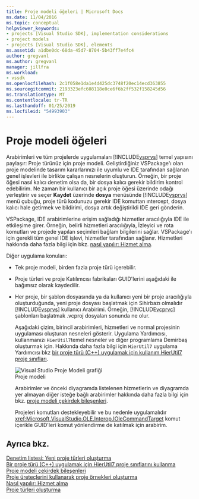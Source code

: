 ```yaml
---
title: Proje modeli öğeleri | Microsoft Docs
ms.date: 11/04/2016
ms.topic: conceptual
helpviewer_keywords:
- projects [Visual Studio SDK], implementation considerations
- project models
- projects [Visual Studio SDK], elements
ms.assetid: a1dbe0dc-68da-45d7-8704-5b43ff7e4fc4
author: gregvanl
ms.author: gregvanl
manager: jillfra
ms.workload:
- vssdk
ms.openlocfilehash: 2c1f058e1da1e4d425dc3748f20ec14ecd363855
ms.sourcegitcommit: 2193323efc608118e0ce6f6b2ff532f158245d56
ms.translationtype: MT
ms.contentlocale: tr-TR
ms.lasthandoff: 01/25/2019
ms.locfileid: "54993903"
---
```

# <a name="elements-of-a-project-model"></a>Proje modeli öğeleri
Arabirimleri ve tüm projelerde uygulamaları [!INCLUDE[vsprvs](../../code-quality/includes/vsprvs_md.md)] temel yapısını paylaşır: Proje türünüz için proje modeli. Geliştirdiğiniz VSPackage'ı olan proje modelinde tasarım kararlarınızı ile uyumlu ve IDE tarafından sağlanan genel işlevleri ile birlikte çalışan nesnelerin oluşturun. Örneğin, bir proje öğesi nasıl kalıcı denetim olsa da, bir dosya kalıcı gerekir bildirim kontrol edebilirim. Ne zaman bir kullanıcı bir açık proje öğesi üzerinde odağı yerleştirir ve seçer **Kaydet** üzerinde **dosya** menüsünde [!INCLUDE[vsprvs](../../code-quality/includes/vsprvs_md.md)] menü çubuğu, proje türü kodunuzu gerekir IDE komuttan ıntercept, dosya kalıcı hale getirmek ve bildirimi, dosya artık değiştirildi IDE geri gönderin.  
  
 VSPackage, IDE arabirimlerine erişim sağladığı hizmetler aracılığıyla IDE ile etkileşime girer. Örneğin, belirli hizmetleri aracılığıyla, İzleyici ve rota komutları ve projede yapılan seçimleri bağlam bilgilerini sağlar. VSPackage'ı için gerekli tüm genel IDE işlevi, hizmetler tarafından sağlanır. Hizmetleri hakkında daha fazla bilgi için bkz. [nasıl yapılır: Hizmet alma](../../extensibility/how-to-get-a-service.md).  
  
 Diğer uygulama konuları:  
  
- Tek proje modeli, birden fazla proje türü içerebilir.  
  
- Proje türleri ve proje Katılımcısı fabrikaları GUID'lerini aşağıdaki ile bağımsız olarak kaydedilir.  
  
- Her proje, bir şablon dosyasında ya da kullanıcı yeni bir proje aracılığıyla oluşturduğunda, yeni proje dosyası başlatmak için Sihirbazı olmalıdır [!INCLUDE[vsprvs](../../code-quality/includes/vsprvs_md.md)] kullanıcı Arabirimi. Örneğin, [!INCLUDE[vcprvc](../../code-quality/includes/vcprvc_md.md)] şablonları başlatmak .vcproj dosyaları sonunda ne olur.  
  
  Aşağıdaki çizim, birincil arabirimleri, hizmetleri ve normal projesinin uygulaması oluşturan nesneleri gösterir. Uygulama Yardımcısı, kullanmanızı `HierUtil7`temel nesneler ve diğer programlama Demirbaş oluşturmak için. Hakkında daha fazla bilgi için `HierUtil7` uygulama Yardımcısı bkz [bir proje türü (C++) uygulamak için kullanım HierUtil7 proje sınıfları](https://msdn.microsoft.com/library/a5c16a09-94a2-46ef-87b5-35b815e2f346).  
  
  ![Visual Studio Proje Modeli grafiği](../../extensibility/internals/media/vsprojectmodel.gif "vsProjectModel")  
  Proje modeli  
  
  Arabirimler ve önceki diyagramda listelenen hizmetlerin ve diyagramda yer almayan diğer isteğe bağlı arabirimler hakkında daha fazla bilgi için bkz. [proje modeli çekirdek bileşenleri](../../extensibility/internals/project-model-core-components.md).  
  
  Projeleri komutları destekleyebilir ve bu nedenle uygulamalıdır <xref:Microsoft.VisualStudio.OLE.Interop.IOleCommandTarget> komut içerikle GUID'leri komut yönlendirme de katılmak için arabirim.  
  
## <a name="see-also"></a>Ayrıca bkz.  
 [Denetim listesi: Yeni proje türleri oluşturma](../../extensibility/internals/checklist-creating-new-project-types.md)   
 [Bir proje türü (C++) uygulamak için HierUtil7 proje sınıflarını kullanma](https://msdn.microsoft.com/library/a5c16a09-94a2-46ef-87b5-35b815e2f346)   
 [Proje modeli çekirdek bileşenleri](../../extensibility/internals/project-model-core-components.md)   
 [Proje üreteçlerini kullanarak proje örnekleri oluşturma](../../extensibility/internals/creating-project-instances-by-using-project-factories.md)   
 [Nasıl yapılır: Hizmet alma](../../extensibility/how-to-get-a-service.md)   
 [Proje türleri oluşturma](../../extensibility/internals/creating-project-types.md)
